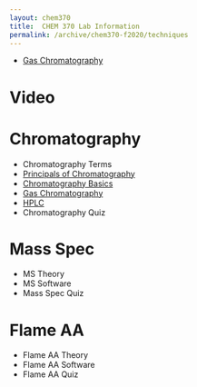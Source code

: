 ```yaml
---
layout: chem370
title:  CHEM 370 Lab Information
permalink: /archive/chem370-f2020/techniques
---
```



- [Gas Chromatography](https://chem.libretexts.org/Bookshelves/Analytical_Chemistry/Supplemental_Modules_(Analytical_Chemistry)/Instrumental_Analysis/Chromatography/Gas_Chromatography)

# Video

# Chromatography

- Chromatography Terms
- <i class="fa fa-book fa"></i> [Principals of Chromatography](https://www.khanacademy.org/test-prep/mcat/chemical-processes/separations-purifications/a/principles-of-chromatography)
- <i class="fa fa-play-circle fa"></i> [Chromatography Basics](https://www.khanacademy.org/test-prep/mcat/chemical-processes/separations-purifications/v/basics-of-chromatography)
- <i class="fa fa-play-circle fa"></i> [Gas Chromatography](https://www.khanacademy.org/test-prep/mcat/chemical-processes/separations-purifications/v/gas-chromatography)
- <i class="fa fa-play-circle fa"></i> [HPLC](https://www.youtube.com/watch?v=kz_egMtdnL4)
- Chromatography Quiz

# Mass Spec
<!-- https://www.youtube.com/watch?v=J-wao0O0_qM -->
<!-- https://www.youtube.com/watch?v=hSirWciIvSg -->
- MS Theory
- MS Software
- Mass Spec Quiz

# Flame AA
- Flame AA Theory
- Flame AA Software
- Flame AA Quiz

<!-- # I Make -->
<!-- - MS -->
<!-- - Flame AA -->
